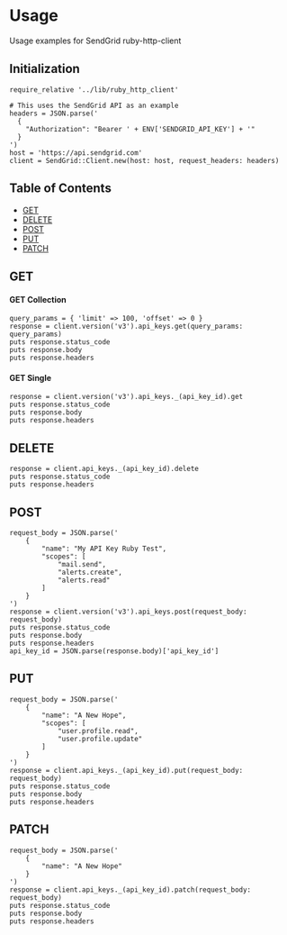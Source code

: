 # Usage

Usage examples for SendGrid ruby-http-client

## Initialization

```
require_relative '../lib/ruby_http_client'

# This uses the SendGrid API as an example
headers = JSON.parse('
  {
    "Authorization": "Bearer ' + ENV['SENDGRID_API_KEY'] + '"
  }
')
host = 'https://api.sendgrid.com'
client = SendGrid::Client.new(host: host, request_headers: headers)
```

## Table of Contents

- [GET](#get)
- [DELETE](#delete)
- [POST](#post)
- [PUT](#put)
- [PATCH](#patch)

<a name="get"></a>
## GET

#### GET Collection

```
query_params = { 'limit' => 100, 'offset' => 0 }
response = client.version('v3').api_keys.get(query_params: query_params)
puts response.status_code
puts response.body
puts response.headers
```

#### GET Single

```
response = client.version('v3').api_keys._(api_key_id).get
puts response.status_code
puts response.body
puts response.headers
```

<a name="delete"></a>
## DELETE

```
response = client.api_keys._(api_key_id).delete
puts response.status_code
puts response.headers
```

<a name="post"></a>
## POST

```
request_body = JSON.parse('
    {
        "name": "My API Key Ruby Test",
        "scopes": [
            "mail.send",
            "alerts.create",
            "alerts.read"
        ]
    }
')
response = client.version('v3').api_keys.post(request_body: request_body)
puts response.status_code
puts response.body
puts response.headers
api_key_id = JSON.parse(response.body)['api_key_id']
```

<a name="put"></a>
## PUT

```
request_body = JSON.parse('
    {
        "name": "A New Hope",
        "scopes": [
            "user.profile.read",
            "user.profile.update"
        ]
    }
')
response = client.api_keys._(api_key_id).put(request_body: request_body)
puts response.status_code
puts response.body
puts response.headers
```

<a name="patch"></a>
## PATCH

```
request_body = JSON.parse('
    {
        "name": "A New Hope"
    }
')
response = client.api_keys._(api_key_id).patch(request_body: request_body)
puts response.status_code
puts response.body
puts response.headers
```